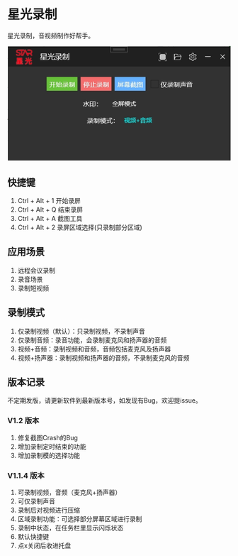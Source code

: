 # 星光录制
星光录制，音视频制作好帮手。

![](docs/main.png "主界面")

## 快捷键
1. Ctrl + Alt + 1 开始录屏  
2. Ctrl + Alt + Q 结束录屏  
3. Ctrl + Alt + A 截图工具  
4. Ctrl + Alt + 2 录屏区域选择(只录制部分区域)  

## 应用场景
1. 远程会议录制  
2. 录音场景  
3. 录制短视频  

## 录制模式
1. 仅录制视频（默认）：只录制视频，不录制声音  
2. 仅录制音频：录音功能，会录制麦克风和扬声器的音频  
3. 视频+音频：录制视频和音频，音频包括麦克风及扬声器  
4. 视频+扬声器：录制视频和扬声器的音频，不录制麦克风的音频  


## 版本记录
不定期发版，请更新软件到最新版本号，如发现有Bug，欢迎提issue。

### V1.2 版本
1. 修复截图Crash的Bug  
2. 增加录制定时结束的功能  
3. 增加录制模的选择功能  

### V1.1.4 版本
1. 可录制视频，音频（麦克风+扬声器）  
2. 可仅录制声音  
3. 录制后对视频进行压缩  
4. 区域录制功能：可选择部分屏幕区域进行录制  
5. 录制中状态，在任务栏里显示闪烁状态  
6. 默认快捷键  
7. 点x关闭后收进托盘  
